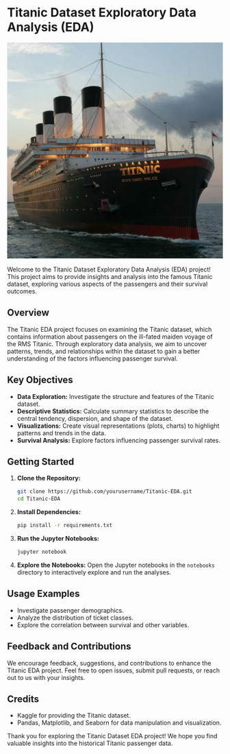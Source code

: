 # Titanic Dataset Exploratory Data Analysis (EDA)

![Titanic EDA](https://github.com/Muhammadzainattiq/Titanic-EDA-Project/blob/main/titanic.jpg)

Welcome to the Titanic Dataset Exploratory Data Analysis (EDA) project! This project aims to provide insights and analysis into the famous Titanic dataset, exploring various aspects of the passengers and their survival outcomes.

## Overview

The Titanic EDA project focuses on examining the Titanic dataset, which contains information about passengers on the ill-fated maiden voyage of the RMS Titanic. Through exploratory data analysis, we aim to uncover patterns, trends, and relationships within the dataset to gain a better understanding of the factors influencing passenger survival.

## Key Objectives

- **Data Exploration:** Investigate the structure and features of the Titanic dataset.
- **Descriptive Statistics:** Calculate summary statistics to describe the central tendency, dispersion, and shape of the dataset.
- **Visualizations:** Create visual representations (plots, charts) to highlight patterns and trends in the data.
- **Survival Analysis:** Explore factors influencing passenger survival rates.

## Getting Started

1. **Clone the Repository:**
   ```bash
   git clone https://github.com/yourusername/Titanic-EDA.git
   cd Titanic-EDA
   ```

2. **Install Dependencies:**
   ```bash
   pip install -r requirements.txt
   ```

3. **Run the Jupyter Notebooks:**
   ```bash
   jupyter notebook
   ```

4. **Explore the Notebooks:**
   Open the Jupyter notebooks in the `notebooks` directory to interactively explore and run the analyses.


## Usage Examples

- Investigate passenger demographics.
- Analyze the distribution of ticket classes.
- Explore the correlation between survival and other variables.

## Feedback and Contributions

We encourage feedback, suggestions, and contributions to enhance the Titanic EDA project. Feel free to open issues, submit pull requests, or reach out to us with your insights.

## Credits

- Kaggle for providing the Titanic dataset.
- Pandas, Matplotlib, and Seaborn for data manipulation and visualization.

Thank you for exploring the Titanic Dataset EDA project! We hope you find valuable insights into the historical Titanic passenger data.
```
